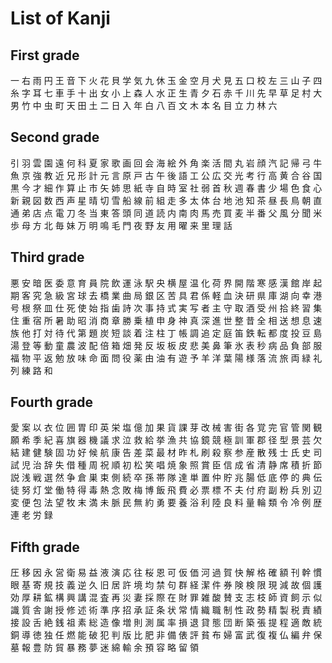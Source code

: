 # List of Kanji

## First grade

一 右 雨 円 王 音 下 火 花 貝 学 気 九 休 玉 金 空 月 犬 見 五 口 校 左 三 山 子 四 糸 字 耳 七 車 手 十 出 女 小 上 森 人 水 正 生 青 夕 石 赤 千 川 先 早 草 足 村 大 男 竹 中 虫 町 天 田 土 二 日 入 年 白 八 百 文 木 本 名 目 立 力 林 六

## Second grade

引 羽 雲 園 遠 何 科 夏 家 歌 画 回 会 海 絵 外 角 楽 活 間 丸 岩 顔 汽 記 帰 弓 牛 魚 京 強 教 近 兄 形 計 元 言 原 戸 古 午 後 語 工 公 広 交 光 考 行 高 黄 合 谷 国 黒 今 才 細 作 算 止 市 矢 姉 思 紙 寺 自 時 室 社 弱 首 秋 週 春 書 少 場 色 食 心 新 親 図 数 西 声 星 晴 切 雪 船 線 前 組 走 多 太 体 台 地 池 知 茶 昼 長 鳥 朝 直 通 弟 店 点 電 刀 冬 当 東 答 頭 同 道 読 内 南 肉 馬 売 買 麦 半 番 父 風 分 聞 米 歩 母 方 北 毎 妹 万 明 鳴 毛 門 夜 野 友 用 曜 来 里 理 話

## Third grade

悪 安 暗 医 委 意 育 員 院 飲 運 泳 駅 央 横 屋 温 化 荷 界 開 階 寒 感 漢 館 岸 起 期 客 究 急 級 宮 球 去 橋 業 曲 局 銀 区 苦 具 君 係 軽 血 決 研 県 庫 湖 向 幸 港 号 根 祭 皿 仕 死 使 始 指 歯 詩 次 事 持 式 実 写 者 主 守 取 酒 受 州 拾 終 習 集 住 重 宿 所 暑 助 昭 消 商 章 勝 乗 植 申 身 神 真 深 進 世 整 昔 全 相 送 想 息 速 族 他 打 対 待 代 第 題 炭 短 談 着 注 柱 丁 帳 調 追 定 庭 笛 鉄 転 都 度 投 豆 島 湯 登 等 動 童 農 波 配 倍 箱 畑 発 反 坂 板 皮 悲 美 鼻 筆 氷 表 秒 病 品 負 部 服 福 物 平 返 勉 放 味 命 面 問 役 薬 由 油 有 遊 予 羊 洋 葉 陽 様 落 流 旅 両 緑 礼 列 練 路 和

## Fourth grade

愛 案 以 衣 位 囲 胃 印 英 栄 塩 億 加 果 貨 課 芽 改 械 害 街 各 覚 完 官 管 関 観 願 希 季 紀 喜 旗 器 機 議 求 泣 救 給 挙 漁 共 協 鏡 競 極 訓 軍 郡 径 型 景 芸 欠 結 建 健 験 固 功 好 候 航 康 告 差 菜 最 材 昨 札 刷 殺 察 参 産 散 残 士 氏 史 司 試 児 治 辞 失 借 種 周 祝 順 初 松 笑 唱 焼 象 照 賞 臣 信 成 省 清 静 席 積 折 節 説 浅 戦 選 然 争 倉 巣 束 側 続 卒 孫 帯 隊 達 単 置 仲 貯 兆 腸 低 底 停 的 典 伝 徒 努 灯 堂 働 特 得 毒 熱 念 敗 梅 博 飯 飛 費 必 票 標 不 夫 付 府 副 粉 兵 別 辺 変 便 包 法 望 牧 末 満 未 脈 民 無 約 勇 要 養 浴 利 陸 良 料 量 輪 類 令 冷 例 歴 連 老 労 録

## Fifth grade

圧 移 因 永 営 衛 易 益 液 演 応 往 桜 恩 可 仮 価 河 過 賀 快 解 格 確 額 刊 幹 慣 眼 基 寄 規 技 義 逆 久 旧 居 許 境 均 禁 句 群 経 潔 件 券 険 検 限 現 減 故 個 護 効 厚 耕 鉱 構 興 講 混 査 再 災 妻 採 際 在 財 罪 雑 酸 賛 支 志 枝 師 資 飼 示 似 識 質 舎 謝 授 修 述 術 準 序 招 承 証 条 状 常 情 織 職 制 性 政 勢 精 製 税 責 績 接 設 舌 絶 銭 祖 素 総 造 像 増 則 測 属 率 損 退 貸 態 団 断 築 張 提 程 適 敵 統 銅 導 徳 独 任 燃 能 破 犯 判 版 比 肥 非 備 俵 評 貧 布 婦 富 武 復 複 仏 編 弁 保 墓 報 豊 防 貿 暴 務 夢 迷 綿 輸 余 預 容 略 留 領